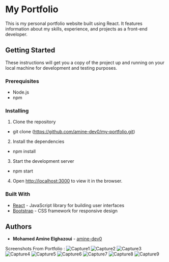 # My Portfolio

This is my personal portfolio website built using React. It features information about my skills, experience, and projects as a front-end developer.

## Getting Started

These instructions will get you a copy of the project up and running on your local machine for development and testing purposes.

### Prerequisites

- Node.js
- npm

### Installing

1. Clone the repository
- git clone (https://github.com/amine-dev0/my-portfolio.git)

2. Install the dependencies
- npm install

3. Start the development server
- npm start

4. Open [http://localhost:3000](http://localhost:3000) to view it in the browser.

### Built With

- [React](https://reactjs.org/) - JavaScript library for building user interfaces
- [Bootstrap](https://getbootstrap.com/) - CSS framework for responsive design

## Authors

- **Mohamed Amine Elghazoui** - [amine-dev0](https://github.com/amine-dev0)

Screenshots From Portfolio : 
![Capture1](https://user-images.githubusercontent.com/119300043/212168892-a4016765-5e74-4901-83fb-7400c88afb7d.PNG)
![Capture2](https://user-images.githubusercontent.com/119300043/212168909-b769c3bd-4870-4c7d-ac1d-ce9aa4c936c9.PNG)
![Capture3](https://user-images.githubusercontent.com/119300043/212168912-4b8cea46-ef02-4d31-993a-5e939cfe749b.PNG)
![Capture4](https://user-images.githubusercontent.com/119300043/212168913-0c3ea4d7-ff94-423b-978e-4fed3c13e019.PNG)
![Capture5](https://user-images.githubusercontent.com/119300043/212168916-2de66de4-e9d3-4ae3-912e-568ace56e78d.PNG)
![Capture6](https://user-images.githubusercontent.com/119300043/212168920-cb81e267-73ab-4a77-a083-3189221dbbcb.PNG)
![Capture7](https://user-images.githubusercontent.com/119300043/212168928-6b5d0284-edb4-45c5-96c7-2004aed0d3b2.PNG)
![Capture8](https://user-images.githubusercontent.com/119300043/212168932-4442556e-48fd-4a81-bf3c-58edb4f2b099.PNG)
![Capture9](https://user-images.githubusercontent.com/119300043/212168935-fc2901d3-684f-4387-b7b8-fda4f1d16c46.PNG)
